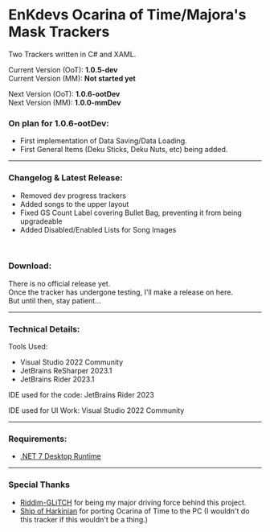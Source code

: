 # EnKdevs Ocarina of Time/Majora's Mask Trackers
Two Trackers written in C# and XAML.

Current Version (OoT): <b>1.0.5-dev</b><br/>
Current Version (MM): <b>Not started yet</b>

Next Version (OoT): <b>1.0.6-ootDev</b><br/>
Next Version (MM): <b>1.0.0-mmDev</b>
<br/>

### On plan for 1.0.6-ootDev:

- First implementation of Data Saving/Data Loading.
- First General Items (Deku Sticks, Deku Nuts, etc) being added.

---

### Changelog & Latest Release:

- Removed dev progress trackers
- Added songs to the upper layout
- Fixed GS Count Label covering Bullet Bag, preventing it from being upgradeable
- Added Disabled/Enabled Lists for Song Images
<br/>

### Download:

There is no official release yet.
<br/>
Once the tracker has undergone testing, I'll make a release on here.
<br/>
But until then, stay patient...

---

### Technical Details:

Tools Used:

- Visual Studio 2022 Community
- JetBrains ReSharper 2023.1
- JetBrains Rider 2023.1

IDE used for the code: JetBrains Rider 2023

IDE used for UI Work: Visual Studio 2022 Community

---

### Requirements:

- [.NET 7 Desktop Runtime](https://dotnet.microsoft.com/en-us/download/dotnet/7.0)

---

### Special Thanks

- [Riddim-GLiTCH](https://github.com/Riddim-GLiTCH) for being my major driving force behind this project.
- [Ship of Harkinian](https://www.shipofharkinian.com/) for porting Ocarina of Time to the PC (I wouldn't do this tracker if this wouldn't be a thing.)